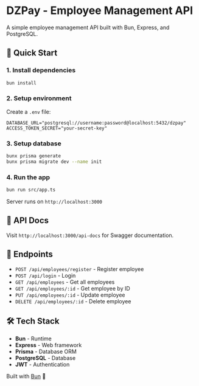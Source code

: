 # DZPay - Employee Management API

A simple employee management API built with Bun, Express, and PostgreSQL.

## 🚀 Quick Start

### 1. Install dependencies
```bash
bun install
```

### 2. Setup environment
Create a `.env` file:
```env
DATABASE_URL="postgresql://username:password@localhost:5432/dzpay"
ACCESS_TOKEN_SECRET="your-secret-key"
```

### 3. Setup database
```bash
bunx prisma generate
bunx prisma migrate dev --name init
```

### 4. Run the app
```bash
bun run src/app.ts
```

Server runs on `http://localhost:3000`

## 📖 API Docs

Visit `http://localhost:3000/api-docs` for Swagger documentation.

## 🔗 Endpoints

- `POST /api/employees/register` - Register employee
- `POST /api/login` - Login
- `GET /api/employees` - Get all employees
- `GET /api/employees/:id` - Get employee by ID
- `PUT /api/employees/:id` - Update employee
- `DELETE /api/employees/:id` - Delete employee

## 🛠️ Tech Stack

- **Bun** - Runtime
- **Express** - Web framework
- **Prisma** - Database ORM
- **PostgreSQL** - Database
- **JWT** - Authentication

Built with [Bun](https://bun.sh) 🚀